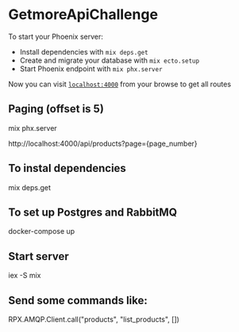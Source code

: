 # GetmoreApiChallenge

To start your Phoenix server:

  * Install dependencies with `mix deps.get`
  * Create and migrate your database with `mix ecto.setup`
  * Start Phoenix endpoint with `mix phx.server`

Now you can visit [`localhost:4000`](http://localhost:4000) from your browse to get all routes

## Paging (offset is 5)
mix phx.server

http://localhost:4000/api/products?page={page_number}

## To instal dependencies
mix deps.get

## To set up Postgres and RabbitMQ
docker-compose up

## Start server
iex -S mix

## Send some commands like:
RPX.AMQP.Client.call("products", "list_products", []) 
